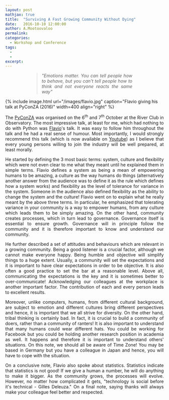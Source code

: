 ```yaml
---
layout: post
mathjax: true
title:  "Surviving A Fast Growing Community Without Dying"
date:   2016-10-10 12:00:00
author: A.Mootoovaloo
permalink:
categories:
  - Workshop and Conference
tags:
  - 
  -
excerpt:
---
```


<style>
blockquote {
    display: block;
    margin-top: 1em;
    margin-bottom: 1em;
    margin-left: 100px;
    margin-right: 100px;
}
</style>

<blockquote>
<p align="justify"><i>"Emotions matter. You can tell people how to behave, but you can't tell people how to think and not everyone reacts the same way"</i></p>
</blockquote>

{% include image.html url="/images/flavio.jpg" caption="Flavio giving his talk at PyConZA (2016)" width=400 align="right" %}

<p align="justify">The <a href="https://za.pycon.org/">PyConZA</a> was organised on the 6<sup>th</sup> and 7<sup>th</sup> October at the River Club in Observatory. The most impressive talk, at least for me, which had nothing to do with Python was <a href="https://it.linkedin.com/in/fpercoco">Flavio</a>'s talk. It was easy to follow him throughout the talk and he had a real sense of humour. Most importantly, I would strongly recommend this talk (which is now available on <a href="https://www.youtube.com/watch?v=bW_AEmKbB_o">Youtube</a>) as I believe that every young persons willing to join the industry will be well prepared, at least morally.</p> 

<p align="justify">He started by defining the 3 most basic terms: system, culture and flexibility which were not even clear to me what they meant until he explained them in simple terms. Flavio defines a system as being a mean of empowering humans to be amazing, a culture as the way humans do things (alternatively another answer from the audience was to define it as the rule which defines how a system works) and flexibility as the level of tolerance for variance in the system. Someone in the audience also defined flexibility as the ability to change the system and the culture! Flavio went on to explain what he really meant by the above three terms. In particular, he emphasized that tolerating variance in your community is a way to empower humans, from any culture which leads them to be simply amazing. On the other hand, community creates processes, which in turn lead to governance. Governance itself is essential to ensure growth. Governance will in principle follow the community and it is therefore important to know and understand our community.</p> 

<p align="justify">He further described a set of attitudes and behaviours which are relevant in a growing community. Being a good listener is a crucial factor, although we cannot make everyone happy. Being humble and objective will simplify things to a huge extent. Usually, a community will set the expectations and it is important to have clear expectations in order to be objective. It is also often a good practice to set the bar at a reasonable level. Above all, communicating the expectations is the key and it is sometimes better to over-communicate! Acknowledging our colleagues at the workplace is another important factor. The contribution of each and every person leads to excellent results.</p>

<p align="justify">Moreover, unlike computers, humans, from different cultural background, are subject to emotion and different cultures bring different perspectives and hence, it is important that we all strive for diversity. On the other hand, tribal thinking is certainly bad. In fact, it is crucial to build a community of doers, rather than a community of ranters! It is also important to understand that many humans could wear different hats. You could be working for Facebook but you could be holding another research position in academia as well. It happens and therefore it is important to understand others' situations. On this note, we should all be aware of Time Zone! You may be based in Germany but you have a colleague in Japan and hence, you will have to cope with the situation.</p>

<p align="justify">On a conclusive note, Flavio also spoke about statistics. Statistics indicate that statistics is not good! If we give a human a number, he will do anything to make it bigger. As the community grows, the processes will evolve. However, no matter how complicated it gets, "technology is social before it's technical - Gilles Deleuza." On a final note, saying thanks will always make your colleague feel better and respected. </p>





